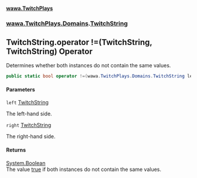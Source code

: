 #### [wawa.TwitchPlays](index.md 'index')
### [wawa.TwitchPlays.Domains](wawa.TwitchPlays.Domains.md 'wawa.TwitchPlays.Domains').[TwitchString](TwitchString.md 'wawa.TwitchPlays.Domains.TwitchString')

## TwitchString.operator !=(TwitchString, TwitchString) Operator

Determines whether both instances do not contain the same values.

```csharp
public static bool operator !=(wawa.TwitchPlays.Domains.TwitchString left, wawa.TwitchPlays.Domains.TwitchString right);
```
#### Parameters

<a name='wawa.TwitchPlays.Domains.TwitchString.op_Inequality(wawa.TwitchPlays.Domains.TwitchString,wawa.TwitchPlays.Domains.TwitchString).left'></a>

`left` [TwitchString](TwitchString.md 'wawa.TwitchPlays.Domains.TwitchString')

The left-hand side.

<a name='wawa.TwitchPlays.Domains.TwitchString.op_Inequality(wawa.TwitchPlays.Domains.TwitchString,wawa.TwitchPlays.Domains.TwitchString).right'></a>

`right` [TwitchString](TwitchString.md 'wawa.TwitchPlays.Domains.TwitchString')

The right-hand side.

#### Returns
[System.Boolean](https://docs.microsoft.com/en-us/dotnet/api/System.Boolean 'System.Boolean')  
The value [true](https://docs.microsoft.com/en-us/dotnet/csharp/language-reference/builtin-types/bool 'https://docs.microsoft.com/en-us/dotnet/csharp/language-reference/builtin-types/bool') if both instances do not contain the same values.